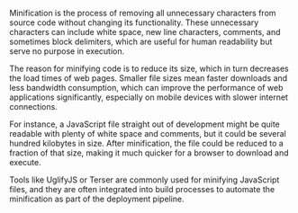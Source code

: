 Minification is the process of removing all unnecessary characters from source code without changing its functionality. These unnecessary characters can include white space, new line characters, comments, and sometimes block delimiters, which are useful for human readability but serve no purpose in execution.

The reason for minifying code is to reduce its size, which in turn decreases the load times of web pages. Smaller file sizes mean faster downloads and less bandwidth consumption, which can improve the performance of web applications significantly, especially on mobile devices with slower internet connections.

For instance, a JavaScript file straight out of development might be quite readable with plenty of white space and comments, but it could be several hundred kilobytes in size. After minification, the file could be reduced to a fraction of that size, making it much quicker for a browser to download and execute.

Tools like UglifyJS or Terser are commonly used for minifying JavaScript files, and they are often integrated into build processes to automate the minification as part of the deployment pipeline.